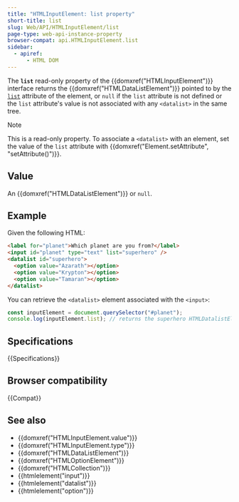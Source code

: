 ```yaml
---
title: "HTMLInputElement: list property"
short-title: list
slug: Web/API/HTMLInputElement/list
page-type: web-api-instance-property
browser-compat: api.HTMLInputElement.list
sidebar:
  - apiref:
      - HTML DOM
---
```


The **`list`** read-only property of the {{domxref("HTMLInputElement")}} interface returns the {{domxref("HTMLDataListElement")}} pointed to by the [`list`](/en-US/docs/Web/HTML/Reference/Elements/input#list) attribute of the element, or `null` if the `list` attribute is not defined or the `list` attribute's value is not associated with any `<datalist>` in the same tree.

> [!NOTE]
> This is a read-only property. To associate a `<datalist>` with an element, set the value of the `list` attribute with {{domxref("Element.setAttribute", "setAttribute()")}}.

## Value

An {{domxref("HTMLDataListElement")}} or `null`.

## Example

Given the following HTML:

```html
<label for="planet">Which planet are you from?</label>
<input id="planet" type="text" list="superhero" />
<datalist id="superhero">
  <option value="Azarath"></option>
  <option value="Krypton"></option>
  <option value="Tamaran"></option>
</datalist>
```

You can retrieve the `<datalist>` element associated with the `<input>`:

```js
const inputElement = document.querySelector("#planet");
console.log(inputElement.list); // returns the superhero HTMLDatalistElement
```

## Specifications

{{Specifications}}

## Browser compatibility

{{Compat}}

## See also

- {{domxref("HTMLInputElement.value")}}
- {{domxref("HTMLInputElement.type")}}
- {{domxref("HTMLDataListElement")}}
- {{domxref("HTMLOptionElement")}}
- {{domxref("HTMLCollection")}}
- {{htmlelement("input")}}
- {{htmlelement("datalist")}}
- {{htmlelement("option")}}
